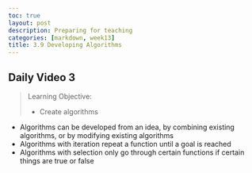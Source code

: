 ```yaml
---
toc: true
layout: post
description: Preparing for teaching
categories: [markdown, week13] 
title: 3.9 Developing Algorithms
---
```


## Daily Video 3
> Learning Objective:
> - Create algorithms

- Algorithms can be developed from an idea, by combining existing algorithms, or by modifying existing algorithms
- Algorithms with iteration repeat a function until a goal is reached
- Algorithms with selection only go through certain functions if certain things are true or false